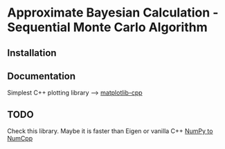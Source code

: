 # Approximate Bayesian Calculation - Sequential Monte Carlo Algorithm

## Installation

## Documentation
Simplest C++ plotting library --> [matplotlib-cpp](https://github.com/lava/matplotlib-cpp) 

## TODO

Check this library. Maybe it is faster than Eigen or vanilla C++
[NumPy to NumCpp](https://github.com/dpilger26/NumCpp)


